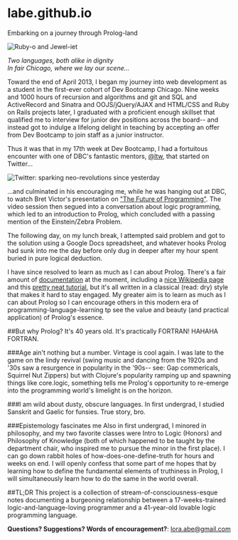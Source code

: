 labe.github.io
==============

Embarking on a journey through Prolog-land

![Ruby-o and Jewel-iet](http://i.minus.com/idchwaJJgWvmv.png)

*Two languages, both alike in dignity  
In fair Chicago, where we lay our scene...*

Toward the end of April 2013, I began my journey into web development as a student in the first-ever cohort of Dev Bootcamp Chicago. Nine weeks and 1000 hours of recursion and algorithms and git and SQL and ActiveRecord and Sinatra and OOJS/jQuery/AJAX and HTML/CSS and Ruby on Rails projects later, I graduated with a proficient enough skillset that qualified me to interview for junior dev positions across the board-- and instead got to indulge a lifelong delight in teaching by accepting an offer from Dev Bootcamp to join staff as a junior instructor.

Thus it was that in my 17th week at Dev Bootcamp, I had a fortuitous encounter with one of DBC's fantastic mentors, <a href="https://github.com/ltw" class="user-mention">@ltw</a>, that started on Twitter...

![Twitter: sparking neo-revolutions since yesterday](http://i.minus.com/ijkMFRw6yNVIO.png)

...and culminated in his encouraging me, while he was hanging out at DBC, to watch Bret Victor's presentation on <a href="http://worrydream.com/dbx">"The Future of Programming"</a>. The video session then segued into a conversation about logic programming, which led to an introduction to Prolog, which concluded with a passing mention of the Einstein/Zebra Problem.

The following day, on my lunch break, I attempted said problem and got to the solution using a Google Docs spreadsheet, and whatever hooks Prolog had sunk into me the day before only dug in deeper after my hour spent buried in pure logical deduction.

I have since resolved to learn as much as I can about Prolog. There's a fair amount of [documentation](http://www.swi-prolog.org/download/stable/doc/SWI-Prolog-6.4.1.pdf) at the moment, including a [nice Wikipedia page](http://en.wikipedia.org/wiki/Prolog) and this [pretty neat tutorial](http://www.learnprolognow.org/lpnpage.php), but it's all written in a classical (read: dry) style that makes it hard to stay engaged. My greater aim is to learn as much as I can about Prolog so I can encourage others in this modern era of programming-language-learning tp see the value and beauty (and practical application) of Prolog's essence.

##But why Prolog? It's 40 years old. It's practically FORTRAN! HAHAHA FORTRAN.

###Age ain't nothing but a number.
Vintage is cool again. I was late to the game on the lindy revival (swing music and dancing from the 1920s and '30s saw a resurgence in popularity in the '90s-- see: Gap commericals, Squirrel Nut Zippers) but with Clojure's popularity ramping up and spawning things like core.logic, something tells me Prolog's opportunity to re-emerge into the programming world's limelight is on the horizon.

###I am wild about dusty, obscure languages.
In first undergrad, I studied Sanskrit and Gaelic for funsies. True story, bro.

###Epistemology fascinates me
Also in first undergrad, I minored in philosophy, and my two favorite classes were Intro to Logic (Honors) and Philosophy of Knowledge (both of which happened to be taught by the department chair, who inspired me to pursue the minor in the first place). I can go down rabbit holes of how-does-one-define-truth for hours and weeks on end. I will openly confess that some part of me hopes that by learning how to define the fundamental elements of truthiness in Prolog, I will simultaneously learn how to do the same in the world overall.

##TL;DR
This project is a collection of stream-of-consciousness-esque notes documenting a burgeoning relationship between a 17-weeks-trained logic-and-language-loving programmer and a 41-year-old lovable logic programming language.

**Questions? Suggestions? Words of encouragement?**: lora.abe@gmail.com
